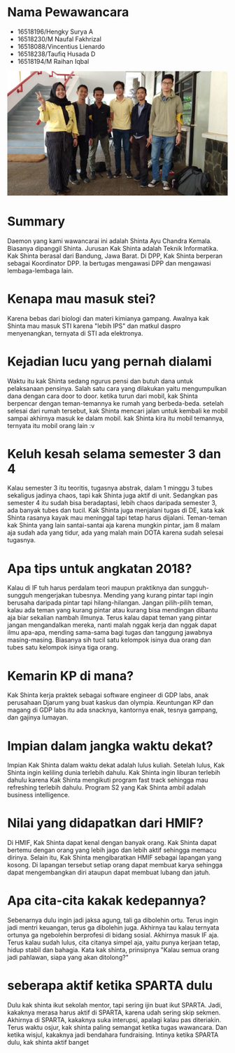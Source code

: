 # Nama Pewawancara
- 16518196/Hengky Surya A
- 16518230/M Naufal Fakhrizal
- 16518088/Vincentius Lienardo
- 16518238/Taufiq Husada D
- 16518194/M Raihan Iqbal

![Foto](./16518196-16518230-16518088-16518238-16518194.jpg)

# Summary
Daemon yang kami wawancarai ini adalah Shinta Ayu Chandra Kemala. Biasanya dipanggil Shinta. Jurusan Kak Shinta adalah Teknik Informatika. Kak Shinta berasal dari Bandung, Jawa Barat. Di DPP, Kak Shinta berperan sebagai Koordinator DPP. Ia bertugas mengawasi DPP dan mengawasi lembaga-lembaga lain. 

# Kenapa mau masuk stei?
Karena bebas dari biologi dan materi kimianya gampang. Awalnya kak Shinta mau masuk STI karena "lebih IPS" dan matkul daspro menyenangkan, ternyata di STI ada elektronya.

# Kejadian lucu yang pernah dialami
Waktu itu kak Shinta sedang ngurus pensi dan butuh dana untuk pelaksanaan pensinya. Salah satu cara yang dilakukan yaitu mengumpulkan dana dengan cara door to door. ketika turun dari mobil, kak Shinta berpencar dengan teman-temannya ke rumah yang berbeda-beda. setelah selesai dari rumah tersebut, kak Shinta mencari jalan untuk kembali ke mobil sampai akhirnya masuk ke dalam mobil. kak Shinta kira itu mobil temannya, ternyata itu mobil orang lain :v

# Keluh kesah selama semester 3 dan 4
Kalau semester 3 itu teoritis, tugasnya abstrak, dalam 1 minggu 3 tubes sekaligus jadinya chaos, tapi kak Shinta juga aktif di unit. Sedangkan pas semester 4 itu sudah bisa beradaptasi, lebih chaos daripada semester 3, ada banyak tubes dan tucil. Kak Shinta juga menjalani tugas di DE, kata kak Shinta rasanya kayak mau meninggal tapi tetap harus dijalani. Teman-teman kak Shinta yang lain santai-santai aja karena mungkin pintar, jam 8 malam aja sudah ada yang tidur, ada yang malah main DOTA karena sudah selesai tugasnya.

# Apa tips untuk angkatan 2018?
Kalau di IF tuh harus perdalam teori maupun praktiknya dan sungguh-sungguh mengerjakan tubesnya. Mending yang kurang pintar tapi ingin berusaha daripada pintar tapi hilang-hilangan. Jangan pilih-pilih teman, kalau ada teman yang kurang pintar atau kurang bisa mendingan dibantu aja biar sekalian nambah ilmunya. Terus kalau dapat teman yang pintar jangan mengandalkan mereka, nanti malah nggak kerja dan nggak dapat ilmu apa-apa, mending sama-sama bagi tugas dan tanggung jawabnya masing-masing. Biasanya sih tucil satu kelompok isinya dua orang dan tubes satu kelompok isinya tiga orang.

# Kemarin KP di mana?
Kak Shinta kerja praktek sebagai software engineer di GDP labs, anak perusahaan Djarum yang buat kaskus dan olympia. Keuntungan KP dan magang di GDP labs itu ada snacknya, kantornya enak, tesnya gampang, dan gajinya lumayan.

# Impian dalam jangka waktu dekat?
Impian Kak Shinta dalam waktu dekat adalah lulus kuliah. Setelah lulus, Kak Shinta ingin keliling dunia terlebih dahulu. Kak Shinta ingin liburan terlebih dahulu karena Kak Shinta mengikuti program fast track sehingga mau refreshing terlebih dahulu. Program S2 yang Kak Shinta ambil adalah business intelligence.

# Nilai yang didapatkan dari HMIF?
Di HMIF, Kak Shinta dapat kenal dengan banyak orang. Kak Shinta dapat bertemu dengan orang yang lebih jago dan lebih aktif sehingga memacu dirinya. Selain itu, Kak Shinta mengibaratkan HMIF sebagai lapangan yang kosong. Di lapangan tersebut setiap orang dapat membuat karya sehingga dapat mengembangkan diri ataupun dapat membuat lubang dan jatuh.

# Apa cita-cita kakak kedepannya?
Sebenarnya dulu ingin jadi jaksa agung, tali ga dibolehin ortu. Terus ingin jadi mentri keuangan, terus ga dibolehin juga. Akhirnya tau kalau ternyata ortunya ga ngebolehin berprofesi di bidang sosial. Akhirnya masuk IF aja. Terus kalau sudah lulus, cita citanya simpel aja, yaitu punya kerjaan tetap, hidup stabil dan bahagia. Kata kak shinta, prinsipnya "Kalau semua orang jadi pahlawan, siapa yang akan ditolong?"

# seberapa aktif ketika SPARTA dulu
Dulu kak shinta ikut sekolah mentor, tapi sering ijin buat ikut SPARTA. Jadi, kakaknya merasa harus aktif di SPARTA, karena udah sering skip sekmen. Akhirnya di SPARTA, kakaknya suka interupsi, apalagi kalau pas diteriakin. Terus waktu osjur, kak shinta paling semangat ketika tugas wawancara. Dan ketika wisjul, kakaknya jadi bendahara fundraising. Intinya ketika SPARTA dulu, kak shinta aktif banget
